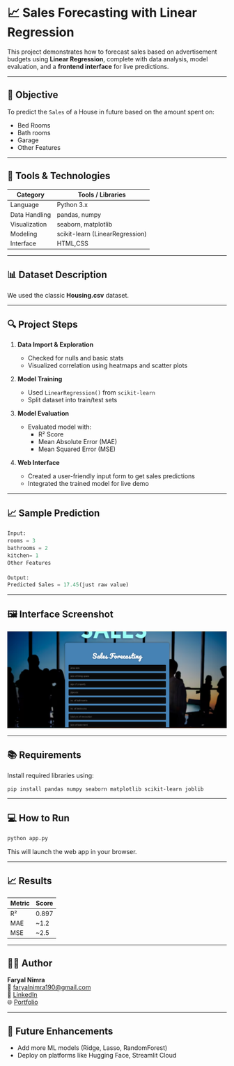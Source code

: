 # 📈 Sales Forecasting with Linear Regression

This project demonstrates how to forecast sales based on advertisement budgets using **Linear Regression**, complete with data analysis, model evaluation, and a **frontend interface** for live predictions.

---

## 🎯 Objective

To predict the `Sales` of a House in future based on the amount spent on:
- Bed Rooms
- Bath rooms
- Garage
- Other Features

---

## 🧰 Tools & Technologies

| Category        | Tools / Libraries                         |
|-----------------|--------------------------------------------|
| Language        | Python 3.x                                 |
| Data Handling   | pandas, numpy                              |
| Visualization   | seaborn, matplotlib                        |
| Modeling        | scikit-learn (LinearRegression)            |
| Interface       | HTML,CSS                                  |
                                   

---

## 📊 Dataset Description

We used the classic **Housing.csv** dataset.

---

## 🔍 Project Steps

1. **Data Import & Exploration**
   - Checked for nulls and basic stats
   - Visualized correlation using heatmaps and scatter plots

2. **Model Training**
   - Used `LinearRegression()` from `scikit-learn`
   - Split dataset into train/test sets

3. **Model Evaluation**
   - Evaluated model with:
     - R² Score
     - Mean Absolute Error (MAE)
     - Mean Squared Error (MSE)

4. **Web Interface**
   - Created a user-friendly input form to get sales predictions
   - Integrated the trained model for live demo

---

## 📈 Sample Prediction

```python
Input:
rooms = 3  
bathrooms = 2 
kitchen= 1 
Other Features

Output:
Predicted Sales = 17.45(just raw value)
```

---

## 🖼️ Interface Screenshot


![Sales Forecasting Output](https://raw.githubusercontent.com/FaryalNimra/SalesPredictionSystem/master/Sales_Forecasting.png)


---

## 📚 Requirements

Install required libraries using:
```bash
pip install pandas numpy seaborn matplotlib scikit-learn joblib
```

---

## 💻 How to Run

```bash
python app.py
```

This will launch the web app in your browser.

---

## 📈 Results

| Metric | Score      |
|--------|------------|
| R²     | 0.897      |
| MAE    | ~1.2       |
| MSE    | ~2.5       |

---

## 👩‍💻 Author

**Faryal Nimra**  
📧 [faryalnimra190@gmail.com](mailto:faryalnimra190@gmail.com)  
🔗 [LinkedIn](https://linkedin.com/in/faryal-nimra-4a49a32b6)  
🌐 [Portfolio](https://portfolio-five-beige-ixn8l41et7.vercel.app/)

---

## 🚀 Future Enhancements

- Add more ML models (Ridge, Lasso, RandomForest)
- Deploy on platforms like Hugging Face, Streamlit Cloud



